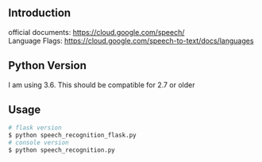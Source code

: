 ## Introduction
official documents: https://cloud.google.com/speech/  
Language Flags: https://cloud.google.com/speech-to-text/docs/languages  

## Python Version
I am using 3.6.
This should be compatible for 2.7 or older

## Usage
```bash
# flask version
$ python speech_recognition_flask.py
# console version
$ python speech_recognition.py
```